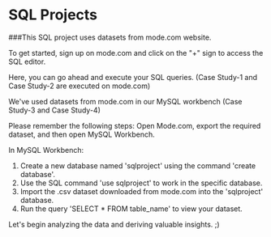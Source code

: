 # SQL Projects 

###This SQL project uses datasets from mode.com website. 

To get started, sign up on mode.com and click on the "+" sign to access the SQL editor. 

Here, you can go ahead and execute your SQL queries. (Case Study-1 and Case Study-2 are executed on mode.com)

We've used datasets from mode.com in our MySQL workbench (Case Study-3 and Case Study-4)

Please remember the following steps: Open Mode.com, export the required dataset, and then open MySQL Workbench.

In MySQL Workbench:
1. Create a new database named 'sqlproject' using the command 'create database'.
2. Use the SQL command 'use sqlproject' to work in the specific database.
3. Import the .csv dataset downloaded from mode.com into the 'sqlproject' database.
4. Run the query 'SELECT * FROM table_name' to view your dataset.

Let's begin analyzing the data and deriving valuable insights. ;)
  












